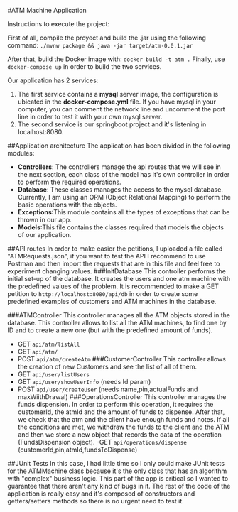 #ATM Machine Application

Instructions to execute the project: 

First of all, compile the proyect and build the .jar using the following command: `./mvnw package && java -jar target/atm-0.0.1.jar`

After that, build the Docker image with: `docker build -t atm .`
Finally, use `docker-compose up` in order to build the two services.

Our application has 2 services:
1. The first service contains a **mysql** server image, the configuration is ubicated in the **docker-compose.yml** file. If you have mysql in your computer, you can comment the network line and uncomment the port line in order to test it with your own mysql server.
2. The second service is our springboot project and it's listening in localhost:8080.

##Application architecture
The application has been divided in the following modules:
- **Controllers**: The controllers manage the api routes that we will see in the next section, each class of the model has It's own controller in order to perform the required operations.
- **Database**: These classes manages the access to the mysql database. Currently, I am using an ORM (Object Relational Mapping) to perform the basic operations with the objects.
- **Exceptions**:This module contains all the types of exceptions that can be thrown in our app.
- **Models**:This file contains the classes required that models the objects of our application.

##API routes
In order to make easier the petitions, I uploaded a file called "ATMRequests.json", if you want to test the API I recommend to use Postman and then import the requests that are in this file and feel free to experiment changing values. 
###InitDatabase
This controller performs the initial set-up of the database. It creates the users and one atm machine with the predefined values of the problem.
It is recommended to make a GET petition to `http://localhost:8080/api/db` in order to create some predefined examples of customers and ATM machines in the database.

###ATMController
This controller manages all the ATM objects stored in the database. This controller allows to list all the ATM machines, to find one by ID and to create a new one (but with the predefined amount of funds).
- GET `api/atm/listAll`
- GET `api/atm/`
- POST `api/atm/createAtm`
###CustomerController
This controller allows the creation of new Customers and see the list of all of them.
- GET `api/user/listUsers`
- GET `api/user/showUserInfo` (needs Id param)
- POST `api/user/createUser` (needs name,pin,actualFunds and maxWiithDrawal)
###OperationsController
This controller manages the funds dispension. In order to perform this operation, it requires the customerId, the atmId and the amount of funds to dispense.
After that, we check that the atm and the client have enough funds and notes.
If all the conditions are met, we withdraw the funds to the client and the ATM and then we store a new object that records the data of the operation (FundsDispension object).
-GET `api/operations/dispense` (customerId,pin,atmId,fundsToDispense)

##JUnit Tests
In this case, I had little time so I only could make JUnit tests for the ATMMachine class because it's the only class that has an algorithm with "complex" business logic. This part of the app is critical so I wanted to guarantee
that there aren't any kind of bugs in it. 
The rest of the code of the application is really easy and it's composed of constructors and getters/setters methods so there is no urgent need to test it. 


##
